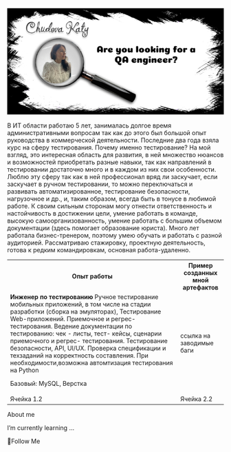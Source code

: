 ![Heder](https://raw.githubusercontent.com/testerchudova/testerchudova/main/assets/Group_1.jpg)

В ИТ области работаю 5 лет, занималась долгое время административными вопросам так как до этого был большой опыт руководства в коммерческой деятельности. 
Последние два года взяла курс на сферу тестирования. Почему именно тестирование? На мой взгляд, это интересная область для развития, в ней множество нюансов и возможностей приобретать разные навыки, так как направлений в тестировании достаточно много и в каждом из них свои особенности. 
Люблю эту сферу так как в ней профессионал вряд ли заскучает, если заскучает в ручном тестировании, то можно переключаться и развивать автоматизированное, тестирование безопасности, нагрузочное и др., и, таким образом, всегда быть в тонусе в любимой работе.
К своим сильным сторонам могу отнести ответственность и настойчивость в достижении цели, умение работать в команде, высокую самоорганизованность, умение работать с большим объемом документации (здесь помогает образование юриста). Много лет работала бизнес-тренером, поэтому умею обучать и работать с разной аудиторией.
Рассматриваю стажировку, проектную деятельность, готова к редким командировкам, основная работа-удаленно.



<table>
    <tr>
        <th>Опыт работы</th>
        <th>Пример созданных мной артефактов</th>
    </tr>
    <tr>
        <td> <b>Инженер по тестированию</b> <a>Ручное тестирование 
мобильных приложений, в том числе на стадии разработки (сборка на эмуляторах),
Тестирование Web-приложений.
Приемочное и регрес- тестирования.
Ведение документации по тестированию: чек - листы, тест- кейсы, сценарии приемочного и регрес- тестирования.
Тестирование безопасности, API, UI/UX.
Проверка спецификации и техзаданий на корректность составления.
При необходимости,возможна автомтизация тестирования на Python 

Базовый:
MySQL,
Верстка</a></td>
        <td>ссылка на заводимые баги</td>
    </tr>
    <tr>
        <td>Ячейка 1.2</td>
        <td>Ячейка 2.2</td>
    </tr>
</table>



About me

I’m currently learning ...

💬Follow Me

